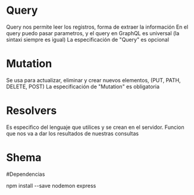 # Query

Query nos permite leer los registros, forma de extraer la información
En el query puedo pasar parametros, y el query en GraphQL es universal (la sintaxi siempre es igual)
La especificación de "Query" es opcional

# Mutation

Se usa para actualizar, eliminar y crear nuevos elementos, (PUT, PATH, DELETE, POST)
La especificación de "Mutation" es obligatoria

# Resolvers
Es especifico del lenguaje que utilices y se crean en el servidor.
Funcion que nos va a dar los resultados de nuestras consultas

# Shema


#Dependencias

npm install --save nodemon express

